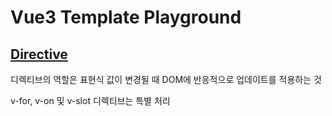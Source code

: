 # Vue3 Template Playground

## [Directive](https://ko.vuejs.org/guide/essentials/template-syntax.html#directives)

디렉티브의 역할은 표현식 값이 변경될 때 DOM에 반응적으로 업데이트를 적용하는 것

v-for, v-on 및 v-slot 디렉티브는 특별 처리

